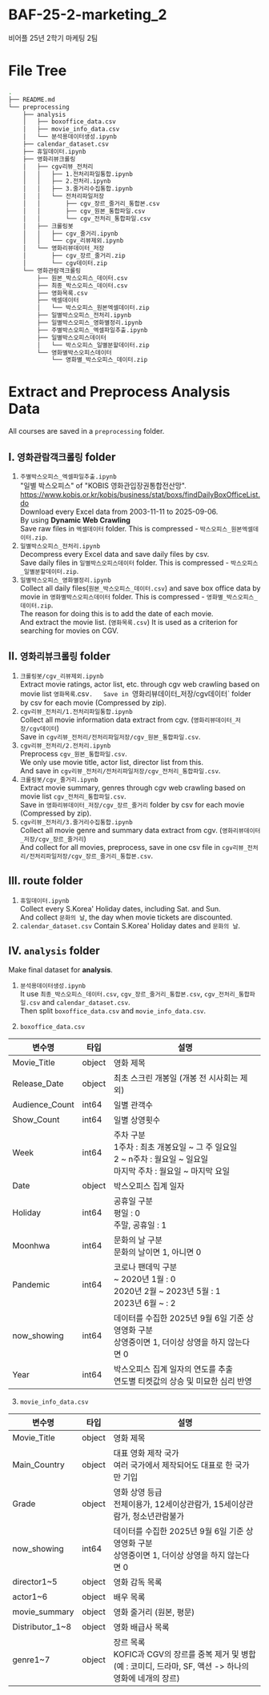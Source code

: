 # BAF-25-2-marketing_2
비어플 25년 2학기 마케팅 2팀

# File Tree
```bash
.
├── README.md
└── preprocessing
    ├── analysis
    │   ├── boxoffice_data.csv
    │   ├── movie_info_data.csv
    │   └── 분석용데이터생성.ipynb
    ├── calendar_dataset.csv
    ├── 휴일데이터.ipynb
    ├── 영화리뷰크롤링
    │   ├── cgv리뷰_전처리
    │   │   ├── 1.전처리파일통합.ipynb
    │   │   ├── 2.전처리.ipynb
    │   │   ├── 3.줄거리수집통합.ipynb
    │   │   └── 전처리파일저장
    │   │       ├── cgv_장르_줄거리_통합본.csv
    │   │       ├── cgv_원본_통합파일.csv
    │   │       └── cgv_전처리_통합파일.csv
    │   ├── 크롤링봇
    │   │   ├── cgv_줄거리.ipynb
    │   │   └── cgv_리뷰제외.ipynb
    │   └── 영화리뷰데이터_저장
    │       ├── cgv_장르_줄거리.zip
    │       └── cgv데이터.zip
    └── 영화관람객크롤링
        ├── 원본_박스오피스_데이터.csv
        ├── 최종_박스오피스_데이터.csv
        ├── 영화목록.csv
        ├── 엑셀데이터
        │   └── 박스오피스_원본엑셀데이터.zip
        ├── 일별박스오피스_전처리.ipynb
        ├── 일별박스오피스_영화별정리.ipynb
        ├── 주별박스오피스_엑셀파일추출.ipynb
        ├── 일별박스오피스데이터
        │   └── 박스오피스_일별분할데이터.zip
        └── 영화별박스오피스데이터
            └── 영화별_박스오피스_데이터.zip
```

# Extract and Preprocess Analysis Data
All courses are saved in a `preprocessing` folder.

## I. `영화관람객크롤링` folder
1. `주별박스오피스_엑셀파일추출.ipynb`  
"일별 박스오피스" of "KOBIS 영화관입장권통합전산망".  
https://www.kobis.or.kr/kobis/business/stat/boxs/findDailyBoxOfficeList.do  
Download every Excel data from 2003-11-11 to 2025-09-06.  
By using **Dynamic Web Crawling**  
Save raw files in `엑셀데이터` folder. This is compressed - `박스오피스_원본엑셀데이터.zip`.  
2. `일별박스오피스_전처리.ipynb`  
Decompress every Excel data and save daily files by csv.  
Save daily files in `일별박스오피스데이터` folder. This is compressed - `박스오피스_일별분할데이터.zip`.  
3. `일별박스오피스_영화별정리.ipynb`  
Collect all daily files(`원본_박스오피스_데이터.csv`) and save box office data by movie in   `영화별박스오피스데이터` folder. This is compressed - `영화별_박스오피스_데이터.zip`.  
The reason for doing this is to add the date of each movie.  
And extract the movie list. (`영화목록.csv`) It is used as a criterion for searching for movies on CGV.  

## II. `영화리뷰크롤링` folder
1. `크롤링봇/cgv_리뷰제외.ipynb`  
Extract movie ratings, actor list, etc. through cgv web crawling based on movie list `영화목록`.csv`.  
Save in `영화리뷰데이터_저장/cgv데이터` folder by csv for each movie (Compressed by zip).  
2. `cgv리뷰_전처리/1.전처리파일통합.ipynb`  
Collect all movie information data extract from cgv. (`영화리뷰데이터_저장/cgv데이터`)  
Save in `cgv리뷰_전처리/전처리파일저장/cgv_원본_통합파일.csv`.  
3. `cgv리뷰_전처리/2.전처리.ipynb`  
Preprocess `cgv_원본_통합파일.csv`.  
We only use movie title, actor list, director list from this.  
And save in `cgv리뷰_전처리/전처리파일저장/cgv_전처리_통합파일.csv`.  
3. `크롤링봇/cgv_줄거리.ipynb`  
Extract movie summary, genres through cgv web crawling based on movie list `cgv_전처리_통합파일.csv`.  
Save in `영화리뷰데이터_저장/cgv_장르_줄거리` folder by csv for each movie (Compressed by zip).  
5. `cgv리뷰_전처리/3.줄거리수집통합.ipynb`  
Collect all movie genre and summary data extract from cgv. (`영화리뷰데이터_저장/cgv_장르_줄거리`)  
And collect for all movies, preprocess, save in one csv file in `cgv리뷰_전처리/전처리파일저장/cgv_장르_줄거리_통합본.csv`.

## III. route folder
1. `휴일데이터.ipynb`  
Collect every S.Korea' Holiday dates, including Sat. and Sun.  
And collect `문화의 날`, the day when movie tickets are discounted.  
2. `calendar_dataset.csv`
Contain S.Korea' Holiday dates and `문화의 날`.

## IV. `analysis` folder
Make final dataset for **analysis**.  
1. `분석용데이터생성.ipynb`  
It use `최종_박스오피스_데이터.csv`, `cgv_장르_줄거리_통합본.csv`, `cgv_전처리_통합파일.csv` and `calendar_dataset.csv`.  
Then split `boxoffice_data.csv` and `movie_info_data.csv`.  

2. `boxoffice_data.csv`  

| 변수명 | 타입 | 설명 |
|---|---|---|
| Movie_Title | object | 영화 제목 |
| Release_Date | object | 최초 스크린 개봉일 (개봉 전 시사회는 제외) |
| Audience_Count | int64 | 일별 관객수 |
| Show_Count | int64 | 일별 상영횟수 |
| Week | int64 | 주차 구분<br>1주차 : 최초 개봉요일 ~ 그 주 일요일<br>2 ~ n주차 : 월요일 ~ 일요일<br>마지막 주차 : 월요일 ~ 마지막 요일 |
| Date | object | 박스오피스 집계 일자 |
| Holiday | int64 | 공휴일 구분<br>평일 : 0<br>주말, 공휴일 : 1 |
| Moonhwa | int64 | 문화의 날 구분<br>문화의 날이면 1, 아니면 0 |
| Pandemic | int64 | 코로나 팬데믹 구분<br>~ 2020년 1월 : 0<br>2020년 2월 ~ 2023년 5월 : 1<br>2023년 6월 ~ : 2 |
| now_showing | int64 | 데이터를 수집한 2025년 9월 6일 기준 상영영화 구분<br>상영중이면 1, 더이상 상영을 하지 않는다면 0 |
| Year | int64 | 박스오피스 집계 일자의 연도를 추출<br>연도별 티켓값의 상승 및 미묘한 심리 반영 |  

3. `movie_info_data.csv`  

| 변수명 | 타입 | 설명 |
|---|---|---|
| Movie_Title | object | 영화 제목 |
| Main_Country | object | 대표 영화 제작 국가<br>여러 국가에서 제작되어도 대표로 한 국가만 기입 |
| Grade | object | 영화 상영 등급<br>전체이용가, 12세이상관람가, 15세이상관람가, 청소년관람불가 |
| now_showing | int64 | 데이터를 수집한 2025년 9월 6일 기준 상영영화 구분<br>상영중이면 1, 더이상 상영을 하지 않는다면 0 |
| director1~5 | object | 영화 감독 목록 |
| actor1~6 | object | 배우 목록 |
| movie_summary | object | 영화 줄거리 (원본, 평문) |
| Distributor_1~8 | object | 영화 배급사 목록 |
| genre1~7 | object | 장르 목록<br>KOFIC과 CGV의 장르를 중복 제거 및 병합<br>(예 : 코미디, 드라마, SF, 액션 -> 하나의 영화에 네개의 장르) |  